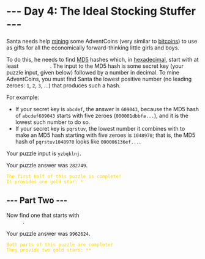 # --- Day 4: The Ideal Stocking Stuffer ---

Santa needs help [mining](https://en.wikipedia.org/wiki/Bitcoin#Mining) some AdventCoins (very similar
to [bitcoins](https://en.wikipedia.org/wiki/Bitcoin)) to use as gifts for all the economically forward-thinking little
girls and boys.

To do this, he needs to find [MD5](https://en.wikipedia.org/wiki/MD5) hashes which,
in [hexadecimal](https://en.wikipedia.org/wiki/Hexadecimal), start with at least <code style="color : white">five
zeroes</code>. The input to the MD5 hash is some secret key (your puzzle input, given below) followed by a number in
decimal. To mine AdventCoins, you must find Santa the lowest positive number (no leading zeroes: `1`, `2`, `3`, ...)
that produces such a hash.

For example:

- If your secret key is `abcdef`, the answer is `609043`, because the MD5 hash of `abcdef609043` starts with five
  zeroes (`000001dbbfa...`), and it is the lowest such number to do so.
- If your secret key is `pqrstuv`, the lowest number it combines with to make an MD5 hash starting with five zeroes is
  `1048970`; that is, the MD5 hash of `pqrstuv1048970` looks like `000006136ef...`.

Your puzzle input is `yzbqklnj`.

Your puzzle answer was `282749`.

<code style="color : gold">The first half of this puzzle is complete! It provides one gold star: *</code>

## --- Part Two ---

Now find one that starts with <code style="color : white">six zeroes</code>.

Your puzzle answer was `9962624`.

<code style="color : gold">Both parts of this puzzle are complete! They provide two gold stars: **</code>
